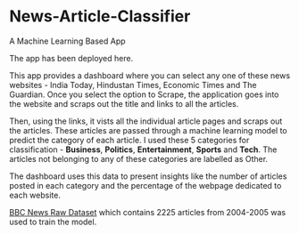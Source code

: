 # News-Article-Classifier
A Machine Learning Based App

The app has been deployed here.

This app provides a dashboard where you can select any one of these news websites - India Today, Hindustan Times, Economic Times and The Guardian.
Once you select the option to Scrape, the application goes into the website and scraps out the title and links to all the articles. 

Then, using the links, it vists all the individual article pages and scraps out the articles. These articles are passed through a machine learning model to predict the category of each 
article. I used these 5 categories for classification - **Business**, **Politics**, **Entertainment**, **Sports** and **Tech**. The articles not 
belonging to any of these categories are labelled as Other. 

The dashboard uses this data to present insights like the number 
of articles posted in each category and the percentage of the webpage dedicated to each website.

[BBC News Raw Dataset](http://mlg.ucd.ie/datasets/bbc.html) which contains 2225 articles from 2004-2005 was used to train the model.


